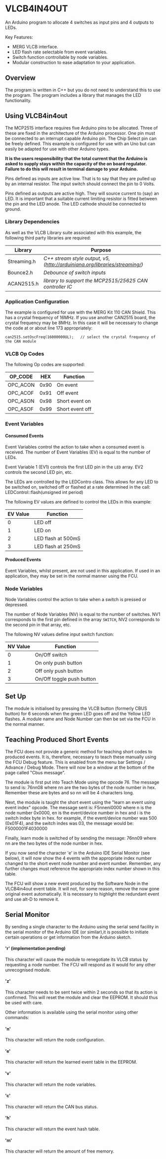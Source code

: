 # VLCB4IN4OUT

An Arduino program to allocate 4 switches as input pins and 4 outputs to LEDs.

Key Features:
- MERG VLCB interface.
- LED flash rate selectable from event variables.
- Switch function controllable by node variables.
- Modular construction to ease adaptation to your application.

## Overview

The program is written in C++ but you do not need to understand this to use the program.
The program includes a library that manages the LED functionality.

## Using VLCB4in4out

The MCP2515 interface requires five Arduino pins to be allocated. Three of these are fixed
in the architecture of the Arduino processor. One pin must be connected to an interrupt
capable Arduino pin. The Chip Select pin can be freely defined. This example is configured
for use with an Uno but can easily be adapted for use with other Arduino types.

**It is the users responsibility that the total current that the Arduino is asked to supply 
stays within the capacity of the on board regulator.  Failure to do this will result in 
terminal damage to your Arduino.**

Pins defined as inputs are active low.  That is to say that they are pulled up by an 
internal resistor. The input switch should connect the pin to 0 Volts.

Pins defined as outputs are active high.  They will source current to (say) an LED. It is 
important that a suitable current limiting resistor is fitted between the pin and the LED 
anode.  The LED cathode should be connected to ground.

### Library Dependencies

As well as the VLCB Library suite associated with this example, the following third party
libraries are required:

Library | Purpose
---------------|-----------------
Streaming.h  |*C++ stream style output, v5, (http://arduiniana.org/libraries/streaming/)*
Bounce2.h    |*Debounce of switch inputs*
ACAN2515.h   |*library to support the MCP2515/25625 CAN controller IC*

### Application Configuration

The example is configured for use with the MERG Kit 110 CAN Shield. This has a crystal
frequency of 16MHz.  If you use another CAN2515 board, the crystal frequency may be 8MHz.
In this case it will be necessary to change the code at or about line 173 appropriately:
```
can2515.setOscFreq(16000000UL);   // select the crystal frequency of the CAN module
```

### VLCB Op Codes

The following Op codes are supported:

OP_CODE | HEX | Function
----------|---------|---------
 OPC_ACON | 0x90 | On event
 OPC_ACOF | 0x91 | Off event
 OPC_ASON | 0x98 | Short event on
 OPC_ASOF | 0x99 | Short event off

### Event Variables

#### Consumed Events

Event Variables control the action to take when a consumed event is received.
The number of Event Variables (EV) is equal to the number of LEDs.

Event Variable 1 (EV1) controls the first LED pin in the ```LED``` array. 
EV2 controls the second LED pin, etc.

The LEDs are controlled by the LEDContro class.  This allows for any LED to be
switched on, switched off or flashed at a rate determined in the call:
LEDControl::flash(unsigned int period)

The following EV values are defined to control the LEDs in this example:

 EV Value | Function
--------|-----------
 0 | LED off
 1 | LED on
 2 | LED flash at 500mS
 3 | LED flash at 250mS

#### Produced Events

Event Variables, whilst present, are not used in this application.  If used in an 
application, they may be set in the normal manner using the FCU.

### Node Variables

Node Variables control the action to take when a switch is pressed or depressed.

The number of Node Variables (NV) is equal to the number of switches.
NV1 corresponds to the first pin defined in the array ```SWITCH```, 
NV2 corresponds to the second pin in that array, etc.

The following NV values define input switch function:

NV Value | Function
--------|--------
 0 | On/Off switch
 1 | On only push button
 2 | Off only push button
 3 | On/Off toggle push button
 
## Set Up

The module is initialised by pressing the VLCB button (formerly CBUS button) for
6 seconds when the green LED goes off and the Yellow LED flashes. A module name and
Node Number can then be set via the FCU in the normal manner.

## Teaching Produced Short Events

The FCU does not provide a generic method for teaching short codes to produced events.
It is, therefore, necessary to teach these manually using the FCU Debug feature.  This
is enabled from the menu bar Settings / Advance / Debug Mode. There will now be a
window at the bottom of the page called "Cbus message".

The module is first put into Teach Mode using the opcode 76.  The message to send is:
76nn08 where nn are the two bytes of the node number in hex.  Remember these are bytes and
so nn will be 4 characters long.

Next, the module is taught the short event using the "learn an event using event index"
opcode. The message sent is:
F5nneni0000 where n is the node number 0x0000, en is the event/device number in hex and
i is the switch index byte in hex.  for example, if the event/device number was
500 (0x01F4), and the switch indes was 03, the message would be:
F5000001F4030000

Finally, learn mode is switched of by sending the message:
76nn09 where nn are the two bytes of the node number in hex.

If you now send the character 'e' in the Arduino IDE Serial Monitor (see below),
it will now show the 4 events with the appropriate index number changed to the short
event node number and event number.  Remember, any further changes must reference the 
appropriate index number shown in this table.

The FCU will show a new event produced by the Software Node in the VLCB4in4out event
table.  It will not, for some reason, remove the now gone original event automatically.
It is necessary to highlight the redundant event and use alt-D to remove it.

## Serial Monitor

By sending a single character to the Arduino using the serial send facility in the
serial monitor of the Arduino IDE (or similar),it is possible to initiate certain operations
or get information from the Arduino sketch.

#### 'r' (implementation pending)
This character will cause the module to renegotiate its VLCB status by requesting a node number.
The FCU will respond as it would for any other unrecognised module.

#### 'z'
This character needs to be sent twice within 2 seconds so that its action is confirmed.
This will reset the module and clear the EEPROM.  It should thus be used with care.

Other information is available using the serial monitor using other commands:

#### 'n'
This character will return the node configuration.

#### 'e'
This character will return the learned event table in the EEPROM.

#### 'v'
This character will return the node variables.

#### 'c'
This character will return the CAN bus status.

#### 'h'
This character will return the event hash table.

#### 'm'
This character will return the amount of free memory. 
 
 
 
 
 
